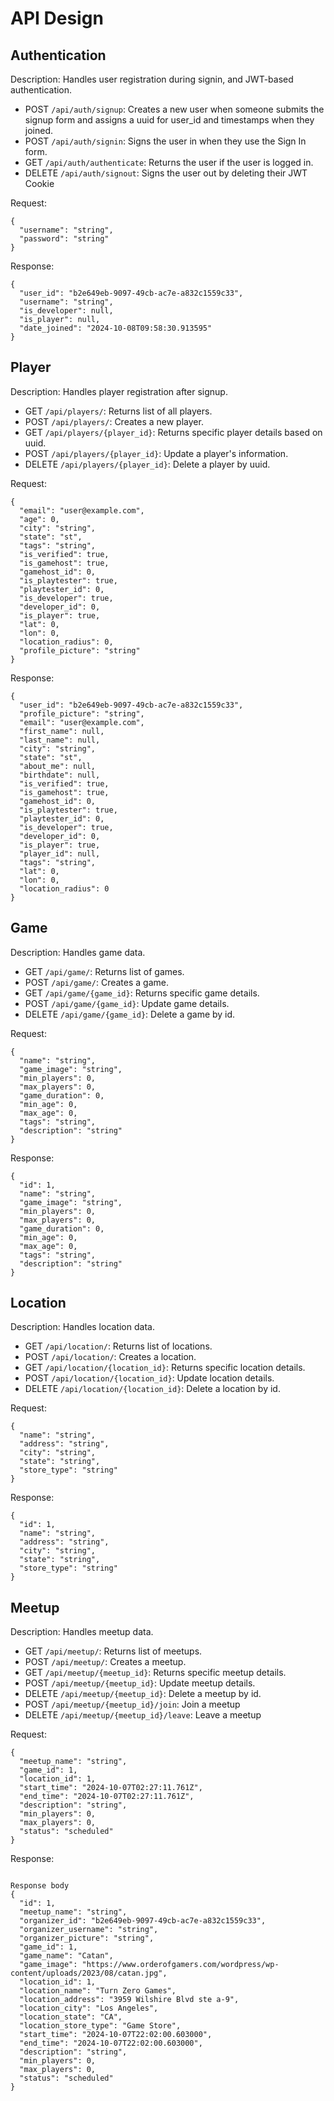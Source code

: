 # API Design

## Authentication
Description: Handles user registration during signin, and JWT-based authentication.
- POST ``/api/auth/signup``: Creates a new user when someone submits the signup form and assigns a uuid for user_id and timestamps when they joined.
- POST ``/api/auth/signin``: Signs the user in when they use the Sign In form.
- GET ``/api/auth/authenticate``: Returns the user if the user is logged in.
- DELETE ``/api/auth/signout``: Signs the user out by deleting their JWT Cookie

Request:
```
{
  "username": "string",
  "password": "string"
}
```

Response:
```
{
  "user_id": "b2e649eb-9097-49cb-ac7e-a832c1559c33",
  "username": "string",
  "is_developer": null,
  "is_player": null,
  "date_joined": "2024-10-08T09:58:30.913595"
}
```

## Player
Description: Handles player registration after signup.
- GET ``/api/players/``: Returns list of all players.
- POST ``/api/players/``: Creates a new player.
- GET ``/api/players/{player_id}``: Returns specific player details based on uuid.
- POST ``/api/players/{player_id}``: Update a player's information.
- DELETE ``/api/players/{player_id}``: Delete a player by uuid.

Request:
```
{
  "email": "user@example.com",
  "age": 0,
  "city": "string",
  "state": "st",
  "tags": "string",
  "is_verified": true,
  "is_gamehost": true,
  "gamehost_id": 0,
  "is_playtester": true,
  "playtester_id": 0,
  "is_developer": true,
  "developer_id": 0,
  "is_player": true,
  "lat": 0,
  "lon": 0,
  "location_radius": 0,
  "profile_picture": "string"
}
```

Response:
```
{
  "user_id": "b2e649eb-9097-49cb-ac7e-a832c1559c33",
  "profile_picture": "string",
  "email": "user@example.com",
  "first_name": null,
  "last_name": null,
  "city": "string",
  "state": "st",
  "about_me": null,
  "birthdate": null,
  "is_verified": true,
  "is_gamehost": true,
  "gamehost_id": 0,
  "is_playtester": true,
  "playtester_id": 0,
  "is_developer": true,
  "developer_id": 0,
  "is_player": true,
  "player_id": null,
  "tags": "string",
  "lat": 0,
  "lon": 0,
  "location_radius": 0
}
```

## Game
Description: Handles game data.
- GET ``/api/game/``: Returns list of games.
- POST ``/api/game/``: Creates a game.
- GET ``/api/game/{game_id}``: Returns specific game details.
- POST ``/api/game/{game_id}``: Update game details.
- DELETE ``/api/game/{game_id}``: Delete a game by id.

Request:
```
{
  "name": "string",
  "game_image": "string",
  "min_players": 0,
  "max_players": 0,
  "game_duration": 0,
  "min_age": 0,
  "max_age": 0,
  "tags": "string",
  "description": "string"
}
```

Response:
```
{
  "id": 1,
  "name": "string",
  "game_image": "string",
  "min_players": 0,
  "max_players": 0,
  "game_duration": 0,
  "min_age": 0,
  "max_age": 0,
  "tags": "string",
  "description": "string"
}
```

## Location
Description: Handles location data.
- GET ``/api/location/``: Returns list of locations.
- POST ``/api/location/``: Creates a location.
- GET ``/api/location/{location_id}``: Returns specific location details.
- POST ``/api/location/{location_id}``: Update location details.
- DELETE ``/api/location/{location_id}``: Delete a location by id.

Request:
```
{
  "name": "string",
  "address": "string",
  "city": "string",
  "state": "string",
  "store_type": "string"
}
```

Response:
```
{
  "id": 1,
  "name": "string",
  "address": "string",
  "city": "string",
  "state": "string",
  "store_type": "string"
}
```

## Meetup
Description: Handles meetup data.
- GET ``/api/meetup/``: Returns list of meetups.
- POST ``/api/meetup/``: Creates a meetup.
- GET ``/api/meetup/{meetup_id}``: Returns specific meetup details.
- POST ``/api/meetup/{meetup_id}``: Update meetup details.
- DELETE ``/api/meetup/{meetup_id}``: Delete a meetup by id.
- POST ``/api/meetup/{meetup_id}/join``: Join a meetup
- DELETE ``/api/meetup/{meetup_id}/leave``: Leave a meetup

Request:
```
{
  "meetup_name": "string",
  "game_id": 1,
  "location_id": 1,
  "start_time": "2024-10-07T02:27:11.761Z",
  "end_time": "2024-10-07T02:27:11.761Z",
  "description": "string",
  "min_players": 0,
  "max_players": 0,
  "status": "scheduled"
}
```

Response:
```

Response body
{
  "id": 1,
  "meetup_name": "string",
  "organizer_id": "b2e649eb-9097-49cb-ac7e-a832c1559c33",
  "organizer_username": "string",
  "organizer_picture": "string",
  "game_id": 1,
  "game_name": "Catan",
  "game_image": "https://www.orderofgamers.com/wordpress/wp-content/uploads/2023/08/catan.jpg",
  "location_id": 1,
  "location_name": "Turn Zero Games",
  "location_address": "3959 Wilshire Blvd ste a-9",
  "location_city": "Los Angeles",
  "location_state": "CA",
  "location_store_type": "Game Store",
  "start_time": "2024-10-07T22:02:00.603000",
  "end_time": "2024-10-07T22:02:00.603000",
  "description": "string",
  "min_players": 0,
  "max_players": 0,
  "status": "scheduled"
}
```
